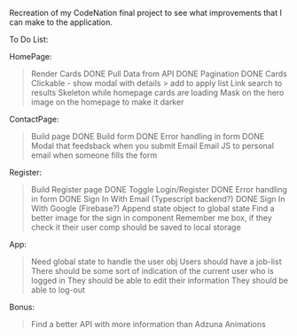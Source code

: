Recreation of my CodeNation final project to see what improvements that I can make to the application.

To Do List:

HomePage:
> Render Cards DONE
> Pull Data from API DONE
> Pagination DONE
> Cards Clickable - show modal with details > add to apply list
> Link search to results
> Skeleton while homepage cards are loading
> Mask on the hero image on the homepage to make it darker

ContactPage:
> Build page DONE
> Build form DONE
> Error handling in form DONE
> Modal that feedsback when you submit Email
> Email JS to personal email when someone fills the form

Register:
> Build Register page DONE
> Toggle Login/Register DONE
> Error handling in form DONE
> Sign In With Email (Typescript backend?) DONE
> Sign In With Google (Firebase?)
> Append state object to global state
> Find a better image for the sign in component
> Remember me box, if they check it their user comp should be saved to local storage

App: 
> Need global state to handle the user obj
> Users should have a job-list
> There should be some sort of indication of the current user who is logged in
> They should be able to edit their information
> They should be able to log-out 


Bonus: 
> Find a better API with more information than Adzuna
> Animations

